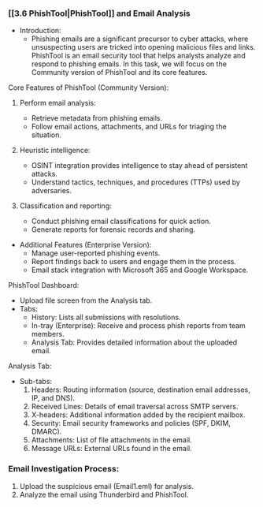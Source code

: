 ### [[3.6 PhishTool|PhishTool]] and Email Analysis

- Introduction:
	- Phishing emails are a significant precursor to cyber attacks, where unsuspecting users are tricked into opening malicious files and links. PhishTool is an email security tool that helps analysts analyze and respond to phishing emails. In this task, we will focus on the Community version of PhishTool and its core features.

Core Features of PhishTool (Community Version):

1. Perform email analysis:
   - Retrieve metadata from phishing emails.
   - Follow email actions, attachments, and URLs for triaging the situation.

2. Heuristic intelligence:
   - OSINT integration provides intelligence to stay ahead of persistent attacks.
   - Understand tactics, techniques, and procedures (TTPs) used by adversaries.

3. Classification and reporting:
   - Conduct phishing email classifications for quick action.
   - Generate reports for forensic records and sharing.

- Additional Features (Enterprise Version):
	- Manage user-reported phishing events.
	- Report findings back to users and engage them in the process.
	- Email stack integration with Microsoft 365 and Google Workspace.

PhishTool Dashboard:
- Upload file screen from the Analysis tab.
- Tabs:
  - History: Lists all submissions with resolutions.
  - In-tray (Enterprise): Receive and process phish reports from team members.
  - Analysis Tab: Provides detailed information about the uploaded email.

Analysis Tab:
- Sub-tabs:
  1. Headers: Routing information (source, destination email addresses, IP, and DNS).
  2. Received Lines: Details of email traversal across SMTP servers.
  3. X-headers: Additional information added by the recipient mailbox.
  4. Security: Email security frameworks and policies (SPF, DKIM, DMARC).
  5. Attachments: List of file attachments in the email.
  6. Message URLs: External URLs found in the email.

### Email Investigation Process:
1. Upload the suspicious email (Email1.eml) for analysis.
2. Analyze the email using Thunderbird and PhishTool.


   